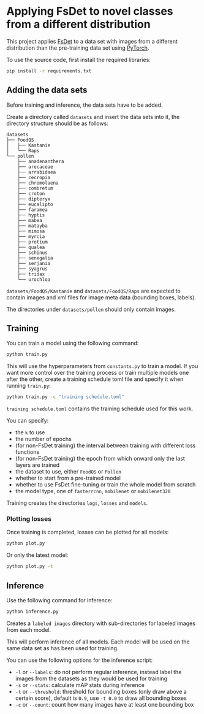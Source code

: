 Applying FsDet to novel classes from a different distribution
=============================================================

This project applies [FsDet](https://github.com/ucbdrive/few-shot-object-detection) to a data set with images from a different distribution than the pre-training data set using [PyTorch](https://pytorch.org/).


To use the source code, first install the required libraries:
```bash
pip install -r requirements.txt
```

## Adding the data sets

Before training and inference, the data sets have to be added.

Create a directory called `datasets` and insert the data sets into it, the directory structure should be as follows:
```
datasets
├── FoodQS
│   ├── Kastanie
│   └── Raps
└── pollen
    ├── anadenanthera
    ├── arecaceae
    ├── arrabidaea
    ├── cecropia
    ├── chromolaena
    ├── combretum
    ├── croton
    ├── dipteryx
    ├── eucalipto
    ├── faramea
    ├── hyptis
    ├── mabea
    ├── matayba
    ├── mimosa
    ├── myrcia
    ├── protium
    ├── qualea
    ├── schinus
    ├── senegalia
    ├── serjania
    ├── syagrus
    ├── tridax
    └── urochloa
```

`datasets/FoodQS/Kastanie` and `datasets/FoodQS/Raps` are expected to contain images and xml files for image meta data (bounding boxes, labels).

The directories under `datasets/pollen` should only contain images.

## Training

You can train a model using the following command:
```bash
python train.py
```

This will use the hyperparameters from `constants.py` to train a model. If you want more control over the training process or train multiple models one after the other, create a training schedule toml file and specify it when running `train.py`:

```bash
python train.py -c "training schedule.toml"
```

`training schedule.toml` contains the training schedule used for this work.

You can specify:

- the `k` to use
- the number of epochs
- (for non-FsDet training) the interval between training with different loss functions
- (for non-FsDet training) the epoch from which onward only the last layers are trained
- the dataset to use, either `FoodQS` or `Pollen`
- whether to start from a pre-trained model
- whether to use FsDet fine-tuning or train the whole model from scratch
- the model type, one of `fasterrcnn`, `mobilenet` or `mobilenet320`

Training creates the directories `logs`, `losses` and `models`.

### Plotting losses

Once training is completed, losses can be plotted for all models:

```bash
python plot.py
```

Or only the latest model:
```bash
python plot.py -t
```

## Inference

Use the following command for inference:

```bash
python inference.py
```

Creates a `labeled images` directory with sub-directories for labeled images from each model.

This will perform inference of all models. Each model will be used on the same data set as has been used for training.

You can use the following options for the inference script:

- `-l` or `--labels`: do not perform regular inference, instead label the images from the datasets as they would be used for training
- `-s` or `--stats`: calculate mAP stats during inference
- `-t` or `--threshold`: threshold for bounding boxes (only draw above a certain score), default is `0.9`, use `-t 0.0` to draw all bounding boxes
- `-c` or `--count`: count how many images have at least one bounding box
